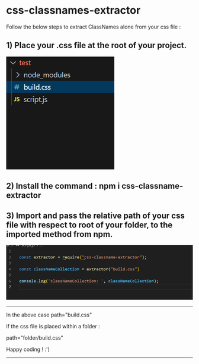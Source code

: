 ﻿# css-classnames-extractor

Follow the below steps to extract ClassNames alone from your css file :

## 1) Place your .css file at the root of your project.

![alt text](image.png)

## 2) Install the command : npm i css-classname-extractor

## 3) Import and pass the relative path of your css file with respect to root of your folder, to the imported method from npm.

![alt text](image-1.png)

--------------------------------------------------------

In the above case path="build.css"

if the css file is placed within a folder :

path="folder/build.css"

Happy coding ! :')

---------------------------------------------------------